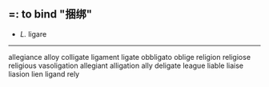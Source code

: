 ## =: to bind "捆绑"
- *L.* ligare

---
allegiance
alloy
colligate
ligament
ligate
obbligato
oblige
religion
religiose
religious
vasoligation
allegiant
alligation
ally
deligate
league
liable
liaise
liasion
lien
ligand
rely
